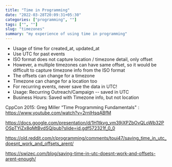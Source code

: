 ```yaml
---
title: "Time in Programming"
date: "2022-03-28T20:09:31+05:30"
categories: ["programming", ""]
tags: ["", ""]
slug: "timezones"
summary: "my experience of using time in programming"
---
```


- Usage of time for created_at, updated_at
- Use UTC for past events
- ISO format does not capture location / timezone detail, only offset
- However, a multiple timezones can have same offset, so it would be difficult to capture timezone info from the ISO format
- The offsets can change for a timezone
- Timezone can change for a location too
- For recurring events, never save the data in UTC!
- Usage: Recurring Outreach/Campaign -- saved in UTC
- Business Hours: Saved with Timezone info, but not location

CppCon 2015: Greg Miller “Time Programming Fundamentals"
: https://www.youtube.com/watch?v=2rnIHsqABfM

https://docs.google.com/presentation/d/1H1tkvg_vm39jXPZbOvQLoWb32POSpTYiZx8qMtBvdSQ/pub?slide=id.gdf572321f_0_0

https://old.reddit.com/r/programming/comments/toui47/saving_time_in_utc_doesnt_work_and_offsets_arent/

https://swizec.com/blog/saving-time-in-utc-doesnt-work-and-offsets-arent-enough/